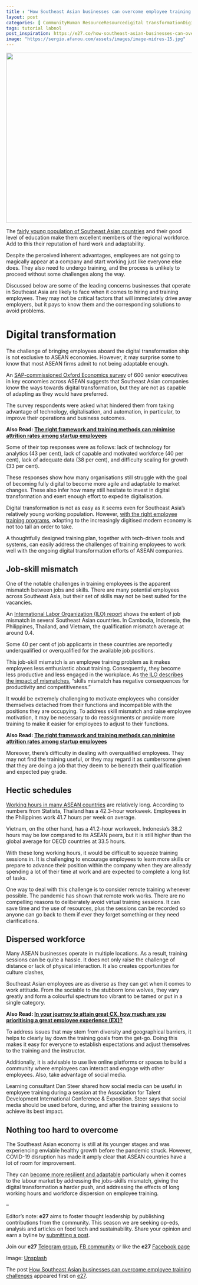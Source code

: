 ```yaml
---
title : "How Southeast Asian businesses can overcome employee training challenges"
layout: post
categories: [ CommunityHuman ResourceResourcedigital transformationDigitalizationHRILOOxford EconomicsSAP ]
tags: tutorial labnol
post_inspiration: https://e27.co/how-southeast-asian-businesses-can-overcome-employee-training-challenges-20210521/
image: "https://sergio.afanou.com/assets/images/image-midres-15.jpg"
---
```


<img loading="lazy" class="aligncenter" src="../wp-content/uploads/2021/05/fd4feee5-c2b0-4e67-b0b2-87bb3a69c251.png" alt="" width="690" height="460" />
<p>The <a rel="follow" href="https://www.businesstimes.com.sg/asean-business/opinion/south-east-asia-is-a-region-burning-bright">fairly young population of Southeast Asian countries</a> and their good level of education make them excellent members of the regional workforce. Add to this their reputation of hard work and adaptability.</p>
<p>Despite the perceived inherent advantages, employees are not going to magically appear at a company and start working just like everyone else does. They also need to undergo training, and the process is unlikely to proceed without some challenges along the way.</p>
<p>Discussed below are some of the leading concerns businesses that operate in Southeast Asia are likely to face when it comes to hiring and training employees. They may not be critical factors that will immediately drive away employers, but it pays to know them and the corresponding solutions to avoid problems.</p>
<h1>Digital transformation</h1>
<p>The challenge of bringing employees aboard the digital transformation ship is not exclusive to ASEAN economies. However, it may surprise some to know that most ASEAN firms admit to not being adaptable enough.</p>
<p>An <a rel="follow" href="https://news.sap.com/sea/2021/04/sap-study-asean-enterprises-set-sights-on-post-pandemic-success-with-growth-and-customer-experience-considered-top-priorities/">SAP-commissioned Oxford Economics survey</a> of 600 senior executives in key economies across ASEAN suggests that Southeast Asian companies know the ways towards digital transformation, but they are not as capable of adapting as they would have preferred.</p>
<p>The survey respondents were asked what hindered them from taking advantage of technology, digitalisation, and automation, in particular, to improve their operations and business outcomes.</p>
<p><strong>Also Read: <a rel="follow" rel="follow" rel="follow" href="https://e27.co/right-framework-training-methods-can-minimise-attrition-rates-among-startup-employees-20181003/">The right framework and training methods can minimise attrition rates among startup employees</a></strong></p>
<p>Some of their top responses were as follows: lack of technology for analytics (43 per cent), lack of capable and motivated workforce (40 per cent), lack of adequate data (38 per cent), and difficulty scaling for growth (33 per cent).</p>
<p>These responses show how many organisations still struggle with the goal of becoming fully digital to become more agile and adaptable to market changes. These also infer how many still hesitate to invest in digital transformation and exert enough effort to expedite digitalisation.</p>
<p>Digital transformation is not as easy as it seems even for Southeast Asia’s relatively young working population. However, <a rel="follow" rel="follow" rel="follow" href="https://e27.co/right-framework-training-methods-can-minimise-attrition-rates-among-startup-employees-20181003/">with the right employee training programs</a>, adapting to the increasingly digitised modern economy is not too tall an order to take.</p>
<p>A thoughtfully designed training plan, together with tech-driven tools and systems, can easily address the challenges of training employees to work well with the ongoing digital transformation efforts of ASEAN companies.</p>
<h2>Job-skill mismatch</h2>
<p>One of the notable challenges in training employees is the apparent mismatch between jobs and skills. There are many potential employees across Southeast Asia, but their set of skills may not be best suited for the vacancies.</p>
<p>An <a rel="follow" href="https://www.ilo.org/wcmsp5/groups/public/---ed_emp/---ifp_skills/documents/presentation/wcms_554338.pdf">International Labor Organization (ILO) report</a> shows the extent of job mismatch in several Southeast Asian countries. In Cambodia, Indonesia, the Philippines, Thailand, and Vietnam, the qualification mismatch average at around 0.4.</p>
<p>Some 40 per cent of job applicants in these countries are reportedly underqualified or overqualified for the available job positions.</p>
<p>This job-skill mismatch is an employee training problem as it makes employees less enthusiastic about training. Consequently, they become less productive and less engaged in the workplace. As <a rel="follow" href="https://www.ilo.org/skills/Whatsnew/WCMS_740388/lang--en/index.htm">the ILO describes the impact of mismatches</a>, “skills mismatch has negative consequences for productivity and competitiveness.”</p>
<p>It would be extremely challenging to motivate employees who consider themselves detached from their functions and incompatible with the positions they are occupying. To address skill mismatch and raise employee motivation, it may be necessary to do reassignments or provide more training to make it easier for employees to adjust to their functions.</p>
<p><strong>Also Read: <a rel="follow" rel="follow" rel="follow" href="https://e27.co/right-framework-training-methods-can-minimise-attrition-rates-among-startup-employees-20181003/">The right framework and training methods can minimise attrition rates among startup employees</a></strong></p>
<p>Moreover, there’s difficulty in dealing with overqualified employees. They may not find the training useful, or they may regard it as cumbersome given that they are doing a job that they deem to be beneath their qualification and expected pay grade.</p>
<h2>Hectic schedules</h2>
<p><a rel="follow" href="https://www.statista.com/statistics/666946/asia-pacific-average-working-hours-by-country/">Working hours in many ASEAN countries</a> are relatively long. According to numbers from Statista, Thailand has a 42.3-hour workweek. Employees in the Philippines work 41.7 hours per week on average.</p>
<p>Vietnam, on the other hand, has a 41.2-hour workweek. Indonesia’s 38.2 hours may be low compared to its ASEAN peers, but it is still higher than the global average for OECD countries at 33.5 hours.</p>
<p>With these long working hours, it would be difficult to squeeze training sessions in. It is challenging to encourage employees to learn more skills or prepare to advance their position within the company when they are already spending a lot of their time at work and are expected to complete a long list of tasks.</p>
<p>One way to deal with this challenge is to consider remote training whenever possible. The pandemic has shown that remote work works. There are no compelling reasons to deliberately avoid virtual training sessions. It can save time and the use of resources, plus the sessions can be recorded so anyone can go back to them if ever they forget something or they need clarifications.</p>
<h2>Dispersed workforce</h2>
<p>Many ASEAN businesses operate in multiple locations. As a result, training sessions can be quite a hassle. It does not only raise the challenge of distance or lack of physical interaction. It also creates opportunities for culture clashes,</p>
<p>Southeast Asian employees are as diverse as they can get when it comes to work attitude. From the sociable to the stubborn lone wolves, they vary greatly and form a colourful spectrum too vibrant to be tamed or put in a single category.</p>
<p><strong>Also Read: <a rel="follow" href="https://e27.co/in-your-journey-to-attain-great-cx-how-much-are-you-prioritising-a-great-employee-experience-ex-20210519/">In your journey to attain great CX, how much are you prioritising a great employee experience (EX)?</a></strong></p>
<p>To address issues that may stem from diversity and geographical barriers, it helps to clearly lay down the training goals from the get-go. Doing this makes it easy for everyone to establish expectations and adjust themselves to the training and the instructor.</p>
<p>Additionally, it is advisable to use live online platforms or spaces to build a community where employees can interact and engage with other employees. Also, take advantage of social media.</p>
<p>Learning consultant Dan Steer shared how social media can be useful in employee training during a session at the Association for Talent Development International Conference &amp; Exposition. Steer says that social media should be used before, during, and after the training sessions to achieve its best impact.</p>
<h2>Nothing too hard to overcome</h2>
<p>The Southeast Asian economy is still at its younger stages and was experiencing enviable healthy growth before the pandemic struck. However, COVID-19 disruption has made it amply clear that ASEAN countries have a lot of room for improvement.</p>
<p>They can <a rel="follow" href="https://e27.co/how-to-use-maslows-hierarchy-of-needs-to-drives-resilient-leadership-in-2021-20201204/">become more resilient and adaptable</a> particularly when it comes to the labour market by addressing the jobs-skills mismatch, giving the digital transformation a harder push, and addressing the effects of long working hours and workforce dispersion on employee training.</p>
<p>&#8211;</p>
<p class="p1"><span class="s1">Editor’s note: <strong>e27</strong> aims to foster thought leadership by publishing contributions from the community. This season we are seeking op-eds, analysis and articles on food tech and sustainability. Share your opinion and earn a byline by <a rel="follow" href="https://e27.co/contributor"><span class="s2">submitting a post</span></a>.</span></p>
<p class="p1"><span class="s1">Join our <strong>e27</strong> <a rel="follow" href="https://t.me/joinchat/HmTbfBcGCZeykhM8NOlQ-g"><span class="s2">Telegram group</span></a>, <a rel="follow" href="https://www.facebook.com/groups/e27co/permalink/886904662065955/">FB community</a> or like the <strong>e27</strong> <a rel="follow" href="https://www.facebook.com/e27/?ref=your_pages"><span class="s2">Facebook page</span></a></span></p>
<p>Image: <a rel="follow" href="https://unsplash.com/photos/3fPXt37X6UQ">Unsplash</a></p>
<p>The post <a rel="nofollow" href="https://e27.co/how-southeast-asian-businesses-can-overcome-employee-training-challenges-20210521/">How Southeast Asian businesses can overcome employee training challenges</a> appeared first on <a rel="nofollow" href="https://e27.co">e27</a>.</p>
